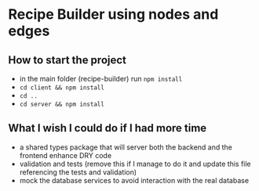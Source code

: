 # Recipe Builder using nodes and edges

## How to start the project

- in the main folder (recipe-builder) run `npm install`
- `cd client && npm install`
- `cd ..`
- `cd server && npm install`

## What I wish I could do if I had more time

- a shared types package that will server both the backend and the frontend enhance DRY code
- validation and tests (remove this if I manage to do it and update this file referencing the tests and validation)
- mock the database services to avoid interaction with the real database
